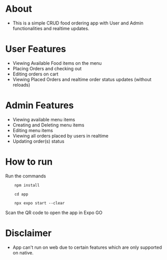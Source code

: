 # About
- This is a simple CRUD food ordering app with User and Admin functionalities and realtime updates.

# User Features
- Viewing Available Food items on the menu
- Placing Orders and checking out
- Editing orders on cart
- Viewing Placed Orders and realtime order status updates (without reloads)

# Admin Features
- Viewing available menu items
- Creating and Deleting menu items
- Editing menu items
- Viewing all orders placed by users in realtime
- Updating order(s) status

# How to run
Run the commands
```
    npm install
    
    cd app

    npx expo start --clear

```
Scan the QR code to open the app in Expo GO

# Disclaimer
- App can't run on web due to certain features which are only supported on native.
